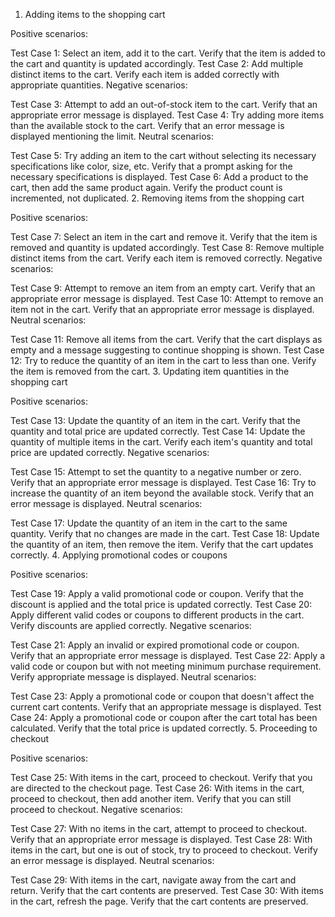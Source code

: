 1. Adding items to the shopping cart

Positive scenarios:

Test Case 1: Select an item, add it to the cart. Verify that the item is added to the cart and quantity is updated accordingly.
Test Case 2: Add multiple distinct items to the cart. Verify each item is added correctly with appropriate quantities.
Negative scenarios:

Test Case 3: Attempt to add an out-of-stock item to the cart. Verify that an appropriate error message is displayed.
Test Case 4: Try adding more items than the available stock to the cart. Verify that an error message is displayed mentioning the limit.
Neutral scenarios:

Test Case 5: Try adding an item to the cart without selecting its necessary specifications like color, size, etc. Verify that a prompt asking for the necessary specifications is displayed.
Test Case 6: Add a product to the cart, then add the same product again. Verify the product count is incremented, not duplicated.
2. Removing items from the shopping cart

Positive scenarios:

Test Case 7: Select an item in the cart and remove it. Verify that the item is removed and quantity is updated accordingly.
Test Case 8: Remove multiple distinct items from the cart. Verify each item is removed correctly.
Negative scenarios:

Test Case 9: Attempt to remove an item from an empty cart. Verify that an appropriate error message is displayed.
Test Case 10: Attempt to remove an item not in the cart. Verify that an appropriate error message is displayed.
Neutral scenarios:

Test Case 11: Remove all items from the cart. Verify that the cart displays as empty and a message suggesting to continue shopping is shown.
Test Case 12: Try to reduce the quantity of an item in the cart to less than one. Verify the item is removed from the cart.
3. Updating item quantities in the shopping cart

Positive scenarios:

Test Case 13: Update the quantity of an item in the cart. Verify that the quantity and total price are updated correctly.
Test Case 14: Update the quantity of multiple items in the cart. Verify each item's quantity and total price are updated correctly.
Negative scenarios:

Test Case 15: Attempt to set the quantity to a negative number or zero. Verify that an appropriate error message is displayed.
Test Case 16: Try to increase the quantity of an item beyond the available stock. Verify that an error message is displayed.
Neutral scenarios:

Test Case 17: Update the quantity of an item in the cart to the same quantity. Verify that no changes are made in the cart.
Test Case 18: Update the quantity of an item, then remove the item. Verify that the cart updates correctly.
4. Applying promotional codes or coupons

Positive scenarios:

Test Case 19: Apply a valid promotional code or coupon. Verify that the discount is applied and the total price is updated correctly.
Test Case 20: Apply different valid codes or coupons to different products in the cart. Verify discounts are applied correctly.
Negative scenarios:

Test Case 21: Apply an invalid or expired promotional code or coupon. Verify that an appropriate error message is displayed.
Test Case 22: Apply a valid code or coupon but with not meeting minimum purchase requirement. Verify appropriate message is displayed.
Neutral scenarios:

Test Case 23: Apply a promotional code or coupon that doesn't affect the current cart contents. Verify that an appropriate message is displayed.
Test Case 24: Apply a promotional code or coupon after the cart total has been calculated. Verify that the total price is updated correctly.
5. Proceeding to checkout

Positive scenarios:

Test Case 25: With items in the cart, proceed to checkout. Verify that you are directed to the checkout page.
Test Case 26: With items in the cart, proceed to checkout, then add another item. Verify that you can still proceed to checkout.
Negative scenarios:

Test Case 27: With no items in the cart, attempt to proceed to checkout. Verify that an appropriate error message is displayed.
Test Case 28: With items in the cart, but one is out of stock, try to proceed to checkout. Verify an error message is displayed.
Neutral scenarios:

Test Case 29: With items in the cart, navigate away from the cart and return. Verify that the cart contents are preserved.
Test Case 30: With items in the cart, refresh the page. Verify that the cart contents are preserved.